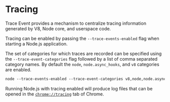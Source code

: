 # Tracing

<!--introduced_in=v7.7.0-->

Trace Event provides a mechanism to centralize tracing information generated by
V8, Node core, and userspace code.

Tracing can be enabled by passing the `--trace-events-enabled` flag when 
starting a Node.js application.

The set of categories for which traces are recorded can be specified using the
`--trace-event-categories` flag followed by a list of comma separated category 
names. By default the `node`, `node.async_hooks`, and `v8` categories are 
enabled.

```txt
node --trace-events-enabled --trace-event-categories v8,node,node.async_hooks server.js
```

Running Node.js with tracing enabled will produce log files that can be opened
in the [`chrome://tracing`](https://www.chromium.org/developers/how-tos/trace-event-profiling-tool)
tab of Chrome.
